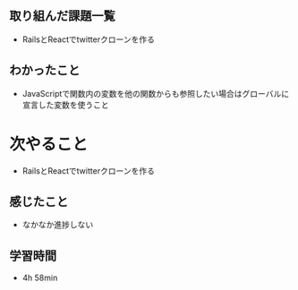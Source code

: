 ## 取り組んだ課題一覧
- RailsとReactでtwitterクローンを作る
## わかったこと
- JavaScriptで関数内の変数を他の関数からも参照したい場合はグローバルに宣言した変数を使うこと
# 次やること
- RailsとReactでtwitterクローンを作る
## 感じたこと
- なかなか進捗しない
## 学習時間
- 4h 58min